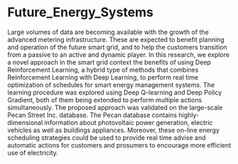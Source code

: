 # Future_Energy_Systems

Large volumes of data are becoming available with the growth of the advanced metering infrastructure. These are expected to benefit planning and operation of the future smart grid, and to help the customers transition from a passive to an active and dynamic player. In this research, we explore a novel approach in the smart grid context the benefits of using Deep Reinforcement Learning, a hybrid type of methods that combines Reinforcement Learning with Deep Learning, to perform real time optimization of schedules for smart energy management systems. The learning procedure was explored using Deep Q-learning and Deep Policy Gradient, both of them being extended to perform multiple actions simultaneously. The proposed approach was validated on the large-scale Pecan Street Inc. database. The Pecan database contains highly-dimensional information about photovoltaic power generation, electric vehicles as well as buildings appliances. Moreover, these on-line energy scheduling strategies could be used to provide real time advise and automatic actions for customers and prosumers to encourage more efficient use of electricity.
